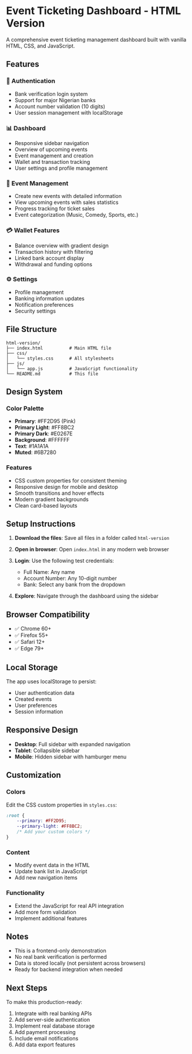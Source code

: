 # Event Ticketing Dashboard - HTML Version

A comprehensive event ticketing management dashboard built with vanilla HTML, CSS, and JavaScript.

## Features

### 🔐 Authentication
- Bank verification login system
- Support for major Nigerian banks
- Account number validation (10 digits)
- User session management with localStorage

### 📊 Dashboard
- Responsive sidebar navigation
- Overview of upcoming events
- Event management and creation
- Wallet and transaction tracking
- User settings and profile management

### 🎫 Event Management
- Create new events with detailed information
- View upcoming events with sales statistics
- Progress tracking for ticket sales
- Event categorization (Music, Comedy, Sports, etc.)

### 💳 Wallet Features
- Balance overview with gradient design
- Transaction history with filtering
- Linked bank account display
- Withdrawal and funding options

### ⚙️ Settings
- Profile management
- Banking information updates
- Notification preferences
- Security settings

## File Structure

```
html-version/
├── index.html          # Main HTML file
├── css/
│   └── styles.css      # All stylesheets
├── js/
│   └── app.js          # JavaScript functionality
└── README.md           # This file
```

## Design System

### Color Palette
- **Primary**: #FF2D95 (Pink)
- **Primary Light**: #FF8BC2
- **Primary Dark**: #E0267E
- **Background**: #FFFFFF
- **Text**: #1A1A1A
- **Muted**: #6B7280

### Features
- CSS custom properties for consistent theming
- Responsive design for mobile and desktop
- Smooth transitions and hover effects
- Modern gradient backgrounds
- Clean card-based layouts

## Setup Instructions

1. **Download the files**: Save all files in a folder called `html-version`

2. **Open in browser**: Open `index.html` in any modern web browser

3. **Login**: Use the following test credentials:
   - Full Name: Any name
   - Account Number: Any 10-digit number
   - Bank: Select any bank from the dropdown

4. **Explore**: Navigate through the dashboard using the sidebar

## Browser Compatibility

- ✅ Chrome 60+
- ✅ Firefox 55+
- ✅ Safari 12+
- ✅ Edge 79+

## Local Storage

The app uses localStorage to persist:
- User authentication data
- Created events
- User preferences
- Session information

## Responsive Design

- **Desktop**: Full sidebar with expanded navigation
- **Tablet**: Collapsible sidebar
- **Mobile**: Hidden sidebar with hamburger menu

## Customization

### Colors
Edit the CSS custom properties in `styles.css`:

```css
:root {
    --primary: #FF2D95;
    --primary-light: #FF8BC2;
    /* Add your custom colors */
}
```

### Content
- Modify event data in the HTML
- Update bank list in JavaScript
- Add new navigation items

### Functionality
- Extend the JavaScript for real API integration
- Add more form validation
- Implement additional features

## Notes

- This is a frontend-only demonstration
- No real bank verification is performed
- Data is stored locally (not persistent across browsers)
- Ready for backend integration when needed

## Next Steps

To make this production-ready:
1. Integrate with real banking APIs
2. Add server-side authentication
3. Implement real database storage
4. Add payment processing
5. Include email notifications
6. Add data export features